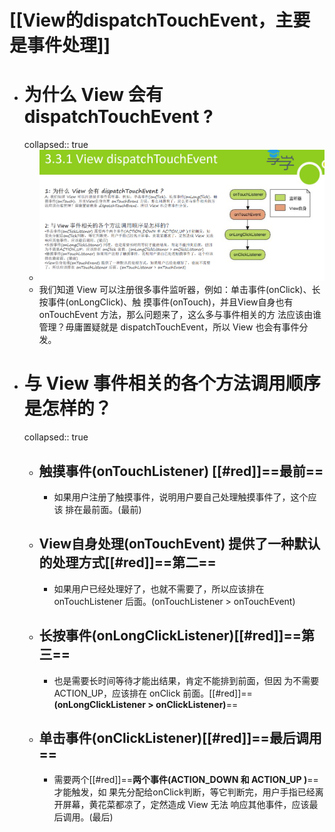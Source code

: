 # [[View的dispatchTouchEvent，主要是事件处理]]
- # 为什么 View 会有 dispatchTouchEvent ?
  collapsed:: true
	- ![image.png](../assets/image_1691145710289_0.png)
	- 我们知道 View 可以注册很多事件监听器，例如：单击事件(onClick)、长按事件(onLongClick)、触
	  摸事件(onTouch)，并且View自身也有 onTouchEvent 方法，那么问题来了，这么多与事件相关的方
	  法应该由谁管理？毋庸置疑就是 dispatchTouchEvent，所以 View 也会有事件分发。
- # 与 View 事件相关的各个方法调用顺序是怎样的？
  collapsed:: true
	- ## 触摸事件(onTouchListener) [[#red]]==**最前**==
		- 如果用户注册了触摸事件，说明用户要自己处理触摸事件了，这个应该
		  排在最前面。(最前)
	- ## View自身处理(onTouchEvent) 提供了一种默认的处理方式[[#red]]==**第二**==
		- 如果用户已经处理好了，也就不需要了，所以应该排在 onTouchListener 后面。(onTouchListener > onTouchEvent)
	- ## 长按事件(onLongClickListener)[[#red]]==**第三**==
		- 也是需要长时间等待才能出结果，肯定不能排到前面，但因
		  为不需要ACTION_UP，应该排在 onClick 前面。[[#red]]==**(onLongClickListener > onClickListener)**==
	- ## 单击事件(onClickListener)[[#red]]==**最后调用**==
		- 需要两个[[#red]]==**两个事件(ACTION_DOWN 和 ACTION_UP )**==才能触发，如
		  果先分配给onClick判断，等它判断完，用户手指已经离开屏幕，黄花菜都凉了，定然造成 View 无法
		  响应其他事件，应该最后调用。(最后)